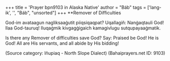 +++
title = 'Prayer bpn9103 in Alaska Native'
author = "Báb"
tags = ['lang-ik', '', "Báb", "unsorted"]
+++
**Remover of Difficulties

God-im avataagun nagliksaaġutit piiqsiqaqpat? 
Uqallagiñ: Nanġaqtauli God! Ilaa God-tauruq! 
Iluqaġmik kivgagġigaich kamagivlugu sutqupayaaġmatik.

Is there any Remover of difficulties save God? Say: Praised be God! He is God! All are His servants, and all abide by His bidding!

(Source category: Iñupiaq - North Slope Dialect)
(Bahaiprayers.net ID: 9103)
